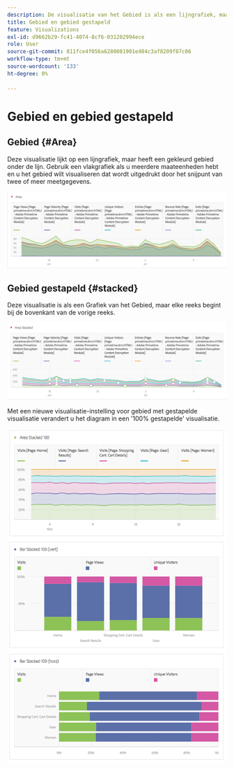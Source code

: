 ```yaml
---
description: De visualisatie van het Gebied is als een lijngrafiek, maar met een gekleurd gebied onder de lijn.
title: Gebied en gebied gestapeld
feature: Visualizations
exl-id: d9662b29-fc41-4074-8cf6-031202994ece
role: User
source-git-commit: 811fce4f056a6280081901e484c3af8209f87c06
workflow-type: tm+mt
source-wordcount: '133'
ht-degree: 0%

---
```


# Gebied en gebied gestapeld

## Gebied {#Area}

Deze visualisatie lijkt op een lijngrafiek, maar heeft een gekleurd gebied onder de lijn. Gebruik een vlakgrafiek als u meerdere maateenheden hebt en u het gebied wilt visualiseren dat wordt uitgedrukt door het snijpunt van twee of meer meetgegevens.

![Gebied visualisatie waarbij meerdere meetgegevens worden weergegeven, waaronder paginaweergaven, bezoeken, unieke bezoekers en stuiteringsfrequentie.](assets/area.png)

## Gebied gestapeld {#stacked}

Deze visualisatie is als een Grafiek van het Gebied, maar elke reeks begint bij de bovenkant van de vorige reeks.

![Gebied dat is gestapeld en dat elke reeks boven aan de vorige reeks weergeeft.](assets/area-stacked.png)

Met een nieuwe visualisatie-instelling voor gebied met gestapelde visualisatie verandert u het diagram in een &#39;100% gestapelde&#39; visualisatie.

![Gebied Gestapeld met een gestapelde visualisatie van 100%.](assets/areastacked100.png)
